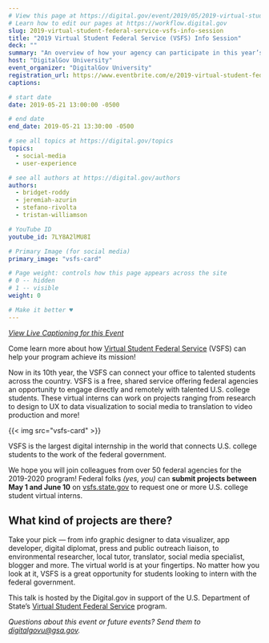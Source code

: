 ```yaml
---
# View this page at https://digital.gov/event/2019/05/2019-virtual-student-federal-service-vsfs
# Learn how to edit our pages at https://workflow.digital.gov
slug: 2019-virtual-student-federal-service-vsfs-info-session
title: "2019 Virtual Student Federal Service (VSFS) Info Session"
deck: ""
summary: "An overview of how your agency can participate in this year’s VSFS program."
host: "DigitalGov University"
event_organizer: "DigitalGov University"
registration_url: https://www.eventbrite.com/e/2019-virtual-student-federal-service-info-session-registration-62009088854
captions: 

# start date
date: 2019-05-21 13:00:00 -0500

# end date
end_date: 2019-05-21 13:30:00 -0500

# see all topics at https://digital.gov/topics
topics: 
  - social-media
  - user-experience

# see all authors at https://digital.gov/authors
authors: 
  - bridget-roddy
  - jeremiah-azurin
  - stefano-rivolta
  - tristan-williamson

# YouTube ID
youtube_id: 7LY8A2lMU8I

# Primary Image (for social media)
primary_image: "vsfs-card"

# Page weight: controls how this page appears across the site
# 0 -- hidden
# 1 -- visible
weight: 0

# Make it better ♥
---
```


_[View Live Captioning for this Event](https://www.captionedtext.com/client/event.aspx?EventID=4039820&CustomerID=321)_

Come learn more about how [Virtual Student Federal Service](https://www.state.gov/virtual-student-federal-service/) (VSFS) can help your program achieve its mission!

Now in its 10th year, the VSFS can connect your office to talented students across the country. VSFS is a free, shared service offering federal agencies an opportunity to engage directly and remotely with talented U.S. college students. These virtual interns can work on projects ranging from research to design to UX to data visualization to social media to translation to video production and more!

{{< img src="vsfs-card" >}}

VSFS is the largest digital internship in the world that connects U.S. college students to the work of the federal government.

We hope you will join colleagues from over 50 federal agencies for the 2019-2020 program! Federal folks _(yes, you)_ can **submit projects between May 1 and June 10** on [vsfs.state.gov](https://vsfs.state.gov/how-to-apply) to request one or more U.S. college student virtual interns.

## What kind of projects are there?

Take your pick — from info graphic designer to data visualizer, app developer, digital diplomat, press and public outreach liaison, to environmental researcher, local tutor, translator, social media specialist, blogger and more. The virtual world is at your fingertips. No matter how you look at it, VSFS is a great opportunity for students looking to intern with the federal government.

This talk is hosted by the Digital.gov in support of the U.S. Department of State’s [Virtual Student Federal Service](https://www.state.gov/vsfs-a-great-opportunity-for-students-and-federal-employees-alike/) program.

_Questions about this event or future events? Send them to [digitalgovu@gsa.gov](mailto:digitalgovu@gsa.gov)._
